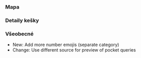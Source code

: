 ### Mapa

### Detaily kešky

### Všeobecné
- New: Add more number emojis (separate category)
- Change: Use different source for preview of pocket queries
